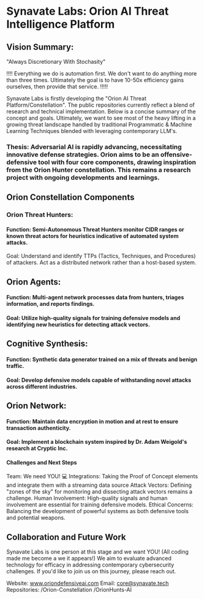 # Synavate Labs: Orion AI Threat Intelligence Platform
## Vision Summary:

"Always Discretionary With Stochasity"

!!!! Everything we do is automation first. We don't want to do anything more than three times. Ultimately the goal is to have 10-50x efficiency gains ourselves, then provide that service. !!!!!


Synavate Labs is firstly developing the "Orion AI Threat Platform/Constellation". The public repositories currently reflect a blend of research and technical implementation. Below is a concise summary of the concept and goals. Ultimately,  we want to see most of the heavy lifting in a growing threat landscape handled by traditional Programmatic & Machine Learning Techniques blended with leveraging contemporary LLM's.

### Thesis: Adversarial AI is rapidly advancing, necessitating innovative defense strategies. Orion aims to be an offensive-defensive tool with four core components, drawing inspiration from the Orion Hunter constellation. This remains a research project with ongoing developments and learnings.

## Orion Constellation Components
### Orion Threat Hunters:

#### Function: Semi-Autonomous Threat Hunters monitor CIDR ranges or known threat actors for heuristics indicative of automated system attacks.
Goal: Understand and identify TTPs (Tactics, Techniques, and Procedures) of attackers. Act as a distributed network rather than a host-based system.

## Orion Agents:

#### Function: Multi-agent network processes data from hunters, triages information, and reports findings.
#### Goal: Utilize high-quality signals for training defensive models and identifying new heuristics for detecting attack vectors.

## Cognitive Synthesis:

#### Function: Synthetic data generator trained on a mix of threats and benign traffic.
#### Goal: Develop defensive models capable of withstanding novel attacks across different industries.

## Orion Network:

#### Function: Maintain data encryption in motion and at rest to ensure transaction authenticity.
#### Goal: Implement a blockchain system inspired by Dr. Adam Weigold's research at Cryptic Inc.

#### Challenges and Next Steps
Team: We need YOU!  💻
Integrations: Taking  the Proof of Concept elements and integrate them with a streaming data source
Attack Vectors: Defining "zones of the sky" for monitoring and dissecting attack vectors remains a challenge.
Human Involvement: High-quality signals and human involvement are essential for training defensive models.
Ethical Concerns: Balancing the development of powerful systems as both defensive tools and potential weapons.

## Collaboration and Future Work
Synavate Labs is one person at this stage and we want YOU! (All coding made me become a we it appears!) 
We aim to evaluate advanced technology for efficacy in addressing contemporary cybersecurity challenges. If you'd like to join us on this journey, please reach out.

Website: www.oriondefensiveai.com
Email: core@synavate.tech
Repositories:
/Orion-Constellation
/OrionHunts-AI
